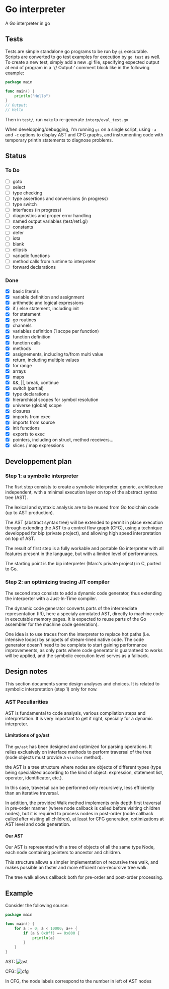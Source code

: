 # Go interpreter

A Go interpreter in go

## Tests

Tests are simple standalone go programs to be run by `gi` executable.
Scripts are converted to go test examples for execution by `go test` as well.
To create a new test, simply add a new .gi file, specifying expected output at end of program in a `// Output:' comment block like in the following example:

```go
package main

func main() {
	println("Hello")
}
// Output:
// Hello
```

Then in `test/`, run `make` to re-generate `interp/eval_test.go`

When developping/debugging, I'm running `gi` on a single script, using `-a` and `-c` options to display AST and CFG graphs, and instrumenting code with temporary println statements to diagnose problems.

## Status

### To Do
- [ ] goto
- [ ] select
- [ ] type checking
- [ ] type assertions and conversions (in progress)
- [ ] type switch
- [ ] interfaces (in progress)
- [ ] diagnostics and proper error handling
- [ ] named output variables (test/ret1.gi)
- [ ] constants
- [ ] defer
- [ ] iota
- [ ] blank
- [ ] ellipsis
- [ ] variadic functions
- [ ] method calls from runtime to interpreter
- [ ] forward declarations

### Done
- [X] basic literals
- [X] variable definition and assignment
- [X] arithmetic and logical expressions
- [X] if / else statement, including init
- [X] for statement
- [X] go routines
- [X] channels
- [X] variables definition (1 scope per function)
- [X] function definition
- [X] function calls
- [X] methods
- [X] assignements, including to/from multi value
- [X] return, including multiple values
- [X] for range
- [X] arrays
- [X] maps
- [X] &&, ||, break, continue
- [X] switch (partial)
- [X] type declarations
- [X] hierarchical scopes for symbol resolution
- [X] universe (global) scope
- [X] closures
- [X] imports from exec
- [X] imports from source
- [X] init functions
- [X] exports to exec
- [X] pointers, including on struct, method receivers...
- [X] slices / map expressions

## Developpement plan

### Step 1: a symbolic interpreter

The fisrt step consists to create a *symbolic* interpreter, generic, architecture independent, with a minimal execution layer on top of the abstract syntax tree (AST).

The lexical and syntaxic analysis are to be reused from Go toolchain code (up to AST production).

The AST (abstract syntax tree) will be extended to permit in place execution through extending the AST to a control flow graph (CFG), using a technique developped for bip (private project), and allowing high speed interpretation on top of AST.

The result of first step is a fully workable and portable Go interpreter with all features present in the language, but with a limited level of performances.

The starting point is the bip interpreter (Marc's private project) in C, ported to Go.

### Step 2: an optimizing tracing JIT compiler

The second step consists to add a dynamic code generator, thus extending the interperter with a Just-In-Time compiler. 

The dynamic code generator converts parts of the intermediate representation (IR), here a specialy annotated AST, directly to machine code in executable memory pages. It is expected to reuse parts of the Go assembler for the machine code generation).

One idea is to use traces from the interpreter to replace hot paths (i.e. intensive loops) by snippets of stream-lined native code. The code generator doesn't need to be complete to start gaining performance improvemeents, as only parts where code generator is guaranteed to works will be applied, and the symbolic execution level serves as a fallback.

## Design notes

This section documents some design analyses and choices. It is related to symbolic interpretation (step 1) only for now.

### AST Peculiarities

AST is fundamental to code analysis, various compilation steps and interpretation. It is very important to get it right, specially for a dynamic interpreter.

#### Limitations of go/ast

The `go/ast` has been designed and optimized for parsing operations. It relies exclusively on interface methods to perform traversal of the tree (node objects must provide a `visitor` method).

the AST is a tree structure where nodes are objects of different types (type being specialized according to the kind of object: expression, statement list, operator, identificator, etc.).

In this case, traversal can be performed only recursively, less efficiently than an iterative traversal.

In addition, the provided Walk method implements only depth first traversal in pre-order manner (where node callback is called before visiting children nodes), but it is required to process nodes in post-order (node callback called after visiting all children), at least for CFG generation, optimizations at AST level and code generation.

#### Our AST

Our AST is represented with a tree of objects of all the same type Node, each node containing pointers to ancestor and children.

This structure allows a simpler implementation of recursive tree walk, and makes possible an faster and more efficient non-recursive tree walk.

The tree walk allows callback both for pre-order and post-order processing.

## Example

Consider the following source:

```go
package main

func main() {
	for a := 0; a < 10000; a++ {
		if (a & 0x8ff) == 0x800 {
			println(a)
		}
	}
}
```

AST: ![ast](images/ast.jpg)

CFG: ![cfg](images/cfg.jpg)

In CFG, the node labels correspond to the number in left of AST nodes
